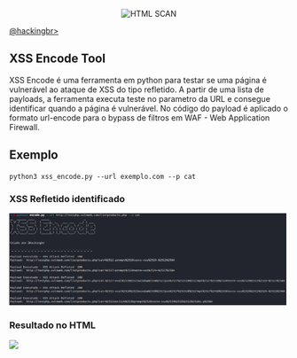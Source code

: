 <p align="center">
    <img width="500" src="html_scan.png" alt="HTML SCAN"><p></p>
    <a href="https://github.com/carineconstantino/hackingbr">@hackingbr></a>
</p>

## XSS Encode Tool
XSS Encode é uma ferramenta em python para testar se uma página é vulnerável ao ataque de XSS do tipo refletido. A partir de uma lista de payloads, a ferramenta executa teste no parametro da URL e consegue identificar quando a página é vulnerável. No código do payload é aplicado o formato url-encode para o bypass de filtros em WAF - Web Application Firewall. 

## Exemplo
```
python3 xss_encode.py --url exemplo.com --p cat
```
### XSS Refletido identificado
<p align="left">
    <img width="500" src="xss_encode_exemplo.png"><p></p>
</p>

### Resultado no HTML
<p align="left">
    <img width="500" src="html_scan_report.png"><p></p>
</p>

#

